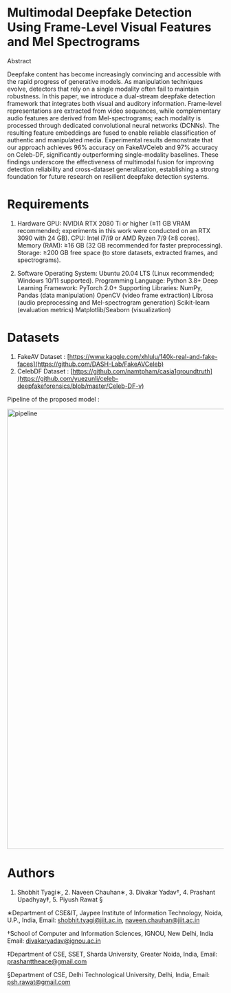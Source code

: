 # Multimodal Deepfake Detection Using Frame-Level Visual Features and Mel Spectrograms

Abstract

Deepfake content has become increasingly convincing and accessible with the rapid progress of generative models. As manipulation techniques evolve, detectors that rely on a single modality often fail to maintain robustness. In this paper, we introduce a dual-stream deepfake detection framework that integrates both visual and auditory information. Frame-level representations are extracted from video sequences, while complementary audio features are derived from Mel-spectrograms; each modality is processed through dedicated convolutional neural networks (DCNNs). The resulting feature embeddings are fused to enable reliable classification of authentic and manipulated media. Experimental results demonstrate that our approach achieves 96% accuracy on FakeAVCeleb and 97% accuracy on Celeb-DF, significantly outperforming single-modality baselines. These findings underscore the effectiveness of multimodal fusion for improving detection reliability and cross-dataset generalization, establishing a strong foundation for future research on resilient deepfake detection systems.

 # Requirements
 
1. Hardware
GPU: NVIDIA RTX 2080 Ti or higher (≥11 GB VRAM recommended; experiments in this work were conducted on an RTX 3090 with 24 GB).
CPU: Intel i7/i9 or AMD Ryzen 7/9 (≥8 cores).
Memory (RAM): ≥16 GB (32 GB recommended for faster preprocessing).
Storage: ≥200 GB free space (to store datasets, extracted frames, and spectrograms).

2. Software
Operating System: Ubuntu 20.04 LTS (Linux recommended; Windows 10/11 supported).
Programming Language: Python 3.8+
Deep Learning Framework: PyTorch 2.0+
Supporting Libraries:
NumPy, Pandas (data manipulation)
OpenCV (video frame extraction)
Librosa (audio preprocessing and Mel-spectrogram generation)
Scikit-learn (evaluation metrics)
Matplotlib/Seaborn (visualization)

# Datasets

1) FakeAV Dataset : [https://www.kaggle.com/xhlulu/140k-real-and-fake-faces](https://github.com/DASH-Lab/FakeAVCeleb)
2) CelebDF Dataset : [https://github.com/namtpham/casia1groundtruth](https://github.com/yuezunli/celeb-deepfakeforensics/blob/master/Celeb-DF-v)

Pipeline of the proposed model : 

<img width="1536" height="1024" alt="pipeline" src="https://github.com/user-attachments/assets/fbf80b12-c7a0-4b8f-ace0-e32711b4d588" />


# Authors
1. Shobhit Tyagi∗, 2. Naveen Chauhan∗, 3. Divakar Yadav†, 4. Prashant Upadhyay‡, 5. Piyush Rawat §

∗Department of CSE&IT, Jaypee Institute of Information Technology, Noida, U.P., India, Email: shobhit.tyagi@jiit.ac.in, naveen.chauhan@jiit.ac.in

†School of Computer and Information Sciences, IGNOU, New Delhi, India Email: divakaryadav@ignou.ac.in

‡Department of CSE, SSET, Sharda University, Greater Noida, India, Email: prashanttheace@gmail.com

§Department of CSE, Delhi Technological University, Delhi, India, Email: psh.rawat@gmail.com

